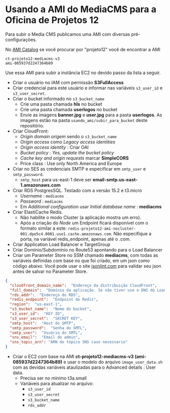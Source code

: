 # Usando a AMI do MediaCMS para a Oficina de Projetos 12

Para subir o Media CMS publicamos uma AMI com diversas pré-configurações.

No [AMI Catalog](https://us-east-1.console.aws.amazon.com/ec2/v2/home?region=us-east-1#AMICatalog:) se você procurar por "projeto12" você de encontrar a AMI 

```
ct-projeto12-mediacms-v3
ami-085937d2247364b89
```

Use essa AMI para subir a instância EC2 no devido passo da lista a seguir.

- Criar o usuário no IAM com permissão **S3FullAccess**
- Criar credencial para este usuário e informar nas variáveis ``s3_user_id`` e ``s3_user_secret``.
- Criar o bucket informado no ``s3_bucket_name``
    - Crie uma pasta chamada **hls** no bucket
    - Crie uma pasta chamada **userlogos** no bucket
    - Envie as imagens **banner.jpg** e **user.jpg** para a pasta **userlogos**. As imagens estão na pasta ``usando_ami/subir_para_bucket`` deste repositório.
- Criar CloudFront:
    - *Origin domain origem* sendo o ``s3_bucket_name``
    - *Origin access* como *Legacy access identities*
    - *Origin access identity* : Criar OAI
    - *Bucket policy* : *Yes, update the bucket policy*
    - *Cache key and origin requests* marcar **SimpleCORS**
    - Price class : Use only North America and Europe
- Criar no SES as credenciais SMTP e especificar em ``smtp_user`` e ``smtp_password``.
    - ``smtp_host`` para us-east-1 deve ser **email-smtp.us-east-1.amazonaws.com**
- Criar RDS PostgresSQL. Testado com a versão 15.2 e t3.micro
    - *Username* : ``mediacms``
    - *Password* : ``mediacms``
    - Em *Additional configuration* usar *Initial database name* : **mediacms**
- Criar ElastiCache Redis.
    - Não habilite o modo Cluster (a aplicação mostra um erro).
    - Após a criação do *Node* um Endpoint ficará disponível com o formato similar a este: ``redis-projeto12-ami-nocluster-001.dpe5c4.0001.use1.cache.amazonaws.com``. Não especifique a porta, na variável redis_endpoint, apenas até o .com.
- Criar Application Load Balancer e TargetGroup
- Criar Domínio/Subdomínio no Route53 apontando para o Load Balancer
- Criar um Parameter Store no SSM chamado **mediacms**, com todas as variáveis definidas com base no que foi criado, em um json como código abaixo. Você pode usar o site [jsonlint.com](jsonlint.com) para validar seu json antes de salvar no Parameter Store. 
```json
{
  "cloudfront_domain_name":  "Endereço da distribuição CloudFront",
  "full_domain":  "Domínio da aplicação. Se não tiver use o DNS do Load Balancer ou IP do EC2",
  "rds_addr":  "Endereço do RDS",
  "redis_endpoint":  "Endpoint do Redis",
  "region":  "us-east-1",
  "s3_bucket_name":  "Nome do bucket",
  "s3_user_id":  "KEY ID",
  "s3_user_secret":  "SECRET KEY",
  "smtp_host":  "Host do SMTP",
  "smtp_password":  "Senha do SMTL",
  "smtp_user":  "Usuário do SMTL",
  "sns_email":  "Email do admin",
  "sns_topic_arn": "ARN do tópico SNS caso necessario"
}
```
- Criar o EC2 com base na AMI **ct-projeto12-mediacms-v3 (ami-085937d2247364b89)** e usar o modelo do arquivo ``image_user_data.sh`` com as devidas variáveis ataulizadas para o Advanced details : User data.
    - Precisa ser no mínimo t3a.small
    - Variáveis para atualizar no arquivo: 
        - ``s3_user_id``
        - ``s3_user_secret``
        - ``s3_bucket_name``
        - ``rds_addr``